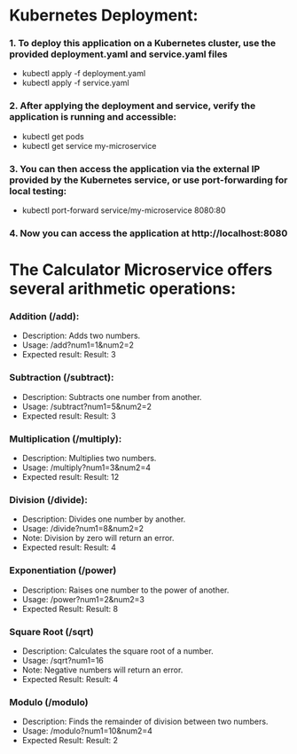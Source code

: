# Kubernetes Deployment:

### 1. To deploy this application on a Kubernetes cluster, use the provided deployment.yaml and service.yaml files
- kubectl apply -f deployment.yaml
- kubectl apply -f service.yaml

### 2. After applying the deployment and service, verify the application is running and accessible:
- kubectl get pods
- kubectl get service my-microservice

### 3. You can then access the application via the external IP provided by the Kubernetes service, or use port-forwarding for local testing:
- kubectl port-forward service/my-microservice 8080:80

### 4. Now you can access the application at http://localhost:8080

# The Calculator Microservice offers several arithmetic operations:

### Addition (/add):
- Description: Adds two numbers.
- Usage: /add?num1=1&num2=2
- Expected result: Result: 3

### Subtraction (/subtract):
- Description: Subtracts one number from another.
- Usage: /subtract?num1=5&num2=2
- Expected result: Result: 3

### Multiplication (/multiply):
- Description: Multiplies two numbers.
- Usage: /multiply?num1=3&num2=4
- Expected result: Result: 12

### Division (/divide):
- Description: Divides one number by another.
- Usage: /divide?num1=8&num2=2
- Note: Division by zero will return an error.
- Expected result: Result: 4

### Exponentiation (/power)
- Description: Raises one number to the power of another.
- Usage: /power?num1=2&num2=3
- Expected Result: Result: 8

### Square Root (/sqrt)
- Description: Calculates the square root of a number.
- Usage: /sqrt?num1=16
- Note: Negative numbers will return an error.
- Expected Result: Result: 4

### Modulo (/modulo)
- Description: Finds the remainder of division between two numbers.
- Usage: /modulo?num1=10&num2=4
- Expected Result: Result: 2

